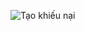 
![Tạo khiếu nại](https://user-images.githubusercontent.com/64824123/103621239-78b0a380-4f67-11eb-9004-09a095b7649c.jpg)
